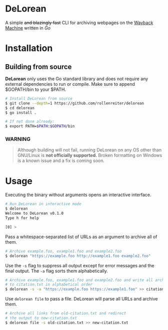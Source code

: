 
# DeLorean

A simple ~~and blazingly fast~~ CLI for archiving webpages on the [Wayback
Machine](https://web.archive.org) written in *Go*

# Installation

## Building from source

**DeLorean** only uses the Go standard library and does not require any
external dependencies to run or compile.
Make sure to append $GOPATH/bin to your $PATH.

```bash
# Install DeLorean from source
$ git clone --depth=1 https://github.com/rollenreiter/delorean
$ cd delorean
$ go install .

# If not done already:
$ export PATH=$PATH:$GOPATH/bin
```

### WARNING

> Although building will not fail, running DeLorean on any OS other than
> GNU/Linux is **not officially supported.**
> Broken formatting on Windows is a known issue and a fix is coming soon.

# Usage

Executing the binary without arguments opens an interactive interface.

```bash
# Run DeLorean in interactive mode
$ delorean
Welcome to DeLorean v0.1.0
Type h for help

[0] >
```

Pass a whitespace-separated list of URLs as an argument to archive all of them.

```bash
# Archive example.foo, example1.foo and example2.foo
$ delorean "https://example.foo http://example1.foo example2.foo"
```

Use the `-s` flag to suppress all output except for error messages and the
final output. The `-a` flag sorts them alphabetically.

```bash
# Archive example.foo, example1.foo and example2.foo and write all archives
# to citation.txt in alphabetical order
$ delorean -s -a "https://example.foo https://example1.foo" >> citation.txt
```

Use `delorean file` to pass a file. DeLorean will parse all URLs and
archive them.

```bash
# Archive all links from old-citation.txt and redirect
# the output to new-citation.txt
$ delorean file -s old-citation.txt >> new-citation.txt
```
